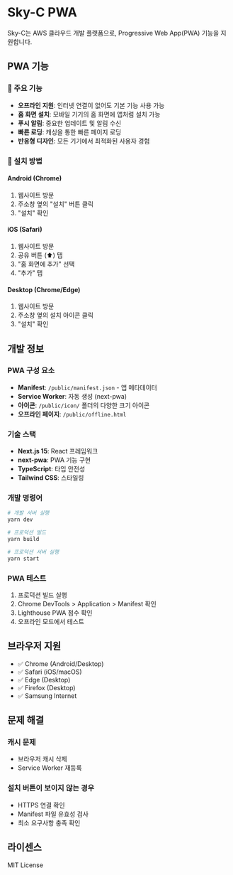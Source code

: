 # Sky-C PWA

Sky-C는 AWS 클라우드 개발 플랫폼으로, Progressive Web App(PWA) 기능을 지원합니다.

## PWA 기능

### 🚀 주요 기능
- **오프라인 지원**: 인터넷 연결이 없어도 기본 기능 사용 가능
- **홈 화면 설치**: 모바일 기기의 홈 화면에 앱처럼 설치 가능
- **푸시 알림**: 중요한 업데이트 및 알림 수신
- **빠른 로딩**: 캐싱을 통한 빠른 페이지 로딩
- **반응형 디자인**: 모든 기기에서 최적화된 사용자 경험

### 📱 설치 방법

#### Android (Chrome)
1. 웹사이트 방문
2. 주소창 옆의 "설치" 버튼 클릭
3. "설치" 확인

#### iOS (Safari)
1. 웹사이트 방문
2. 공유 버튼 (⬆️) 탭
3. "홈 화면에 추가" 선택
4. "추가" 탭

#### Desktop (Chrome/Edge)
1. 웹사이트 방문
2. 주소창 옆의 설치 아이콘 클릭
3. "설치" 확인

## 개발 정보

### PWA 구성 요소

- **Manifest**: `/public/manifest.json` - 앱 메타데이터
- **Service Worker**: 자동 생성 (next-pwa)
- **아이콘**: `/public/icon/` 폴더의 다양한 크기 아이콘
- **오프라인 페이지**: `/public/offline.html`

### 기술 스택

- **Next.js 15**: React 프레임워크
- **next-pwa**: PWA 기능 구현
- **TypeScript**: 타입 안전성
- **Tailwind CSS**: 스타일링

### 개발 명령어

```bash
# 개발 서버 실행
yarn dev

# 프로덕션 빌드
yarn build

# 프로덕션 서버 실행
yarn start
```

### PWA 테스트

1. 프로덕션 빌드 실행
2. Chrome DevTools > Application > Manifest 확인
3. Lighthouse PWA 점수 확인
4. 오프라인 모드에서 테스트

## 브라우저 지원

- ✅ Chrome (Android/Desktop)
- ✅ Safari (iOS/macOS)
- ✅ Edge (Desktop)
- ✅ Firefox (Desktop)
- ✅ Samsung Internet

## 문제 해결

### 캐시 문제
- 브라우저 캐시 삭제
- Service Worker 재등록

### 설치 버튼이 보이지 않는 경우
- HTTPS 연결 확인
- Manifest 파일 유효성 검사
- 최소 요구사항 충족 확인

## 라이센스

MIT License 